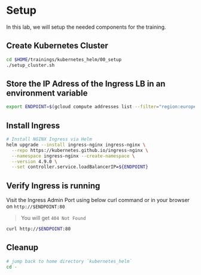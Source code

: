 # Setup

In this lab, we will setup the needed components for the training.

## Create Kubernetes Cluster

```bash
cd $HOME/trainings/kubernetes_helm/00_setup
./setup_cluster.sh
```

## Store the IP Adress of the Ingress LB in an environment variable

```bash
export ENDPOINT=$(gcloud compute addresses list --filter="region:europe-west3" --filter="name=training-kh-addr" --format="get(address)")
```

## Install Ingress

```bash
# Install NGINX Ingress via Helm
helm upgrade --install ingress-nginx ingress-nginx \
  --repo https://kubernetes.github.io/ingress-nginx \
  --namespace ingress-nginx --create-namespace \
  --version 4.9.0 \
  --set controller.service.loadBalancerIP=${ENDPOINT}
```

## Verify Ingress is running

Visit the Ingress Admin Port using below curl command or in your browser on `http://$ENDPOINT:80`

> You will get `404 Not Found`

```bash
curl http://$ENDPOINT:80
```

## Cleanup

```bash
# jump back to home directory `kubernetes_helm`
cd -
```
